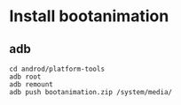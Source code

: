 # Install bootanimation

## adb
```
cd androd/platform-tools
adb root
adb remount
adb push bootanimation.zip /system/media/
```
